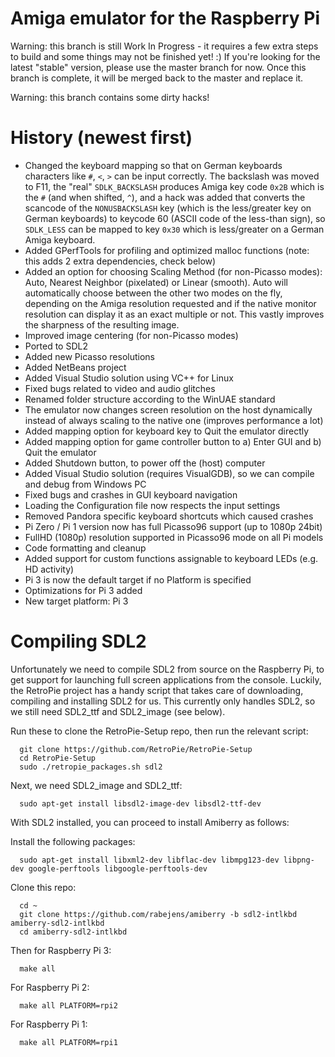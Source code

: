 Amiga emulator for the Raspberry Pi
=================================
Warning: this branch is still Work In Progress - it requires a few extra steps to build and some things may not be finished yet! :)
If you're looking for the latest "stable" version, please use the master branch for now.
Once this branch is complete, it will be merged back to the master and replace it.

Warning: this branch contains some dirty hacks!

# History (newest first)
- Changed the keyboard mapping so that on German keyboards characters like `#`, `<`, `>` can be input correctly. The backslash was moved to F11, the "real" `SDLK_BACKSLASH` produces Amiga key code `0x2B` which is the `#` (and when shifted, `^`), and a hack was added that converts the scancode of the `NONUSBACKSLASH` key (which is the less/greater key on German keyboards) to keycode 60 (ASCII code of the less-than sign), so `SDLK_LESS` can be mapped to key `0x30` which is less/greater on a German Amiga keyboard.
- Added GPerfTools for profiling and optimized malloc functions (note: this adds 2 extra dependencies, check below)
- Added an option for choosing Scaling Method (for non-Picasso modes): Auto, Nearest Neighbor (pixelated) or Linear (smooth). Auto will automatically choose between the other two modes on the fly, depending on the Amiga resolution requested and if the native monitor resolution can display it as an exact multiple or not. This vastly improves the sharpness of the resulting image.
- Improved image centering (for non-Picasso modes)
- Ported to SDL2
- Added new Picasso resolutions
- Added NetBeans project
- Added Visual Studio solution using VC++ for Linux
- Fixed bugs related to video and audio glitches
- Renamed folder structure according to the WinUAE standard
- The emulator now changes screen resolution on the host dynamically instead of always scaling to the native one (improves performance a lot)
- Added mapping option for keyboard key to Quit the emulator directly
- Added mapping option for game controller button to a) Enter GUI and b) Quit the emulator
- Added Shutdown button, to power off the (host) computer
- Added Visual Studio solution (requires VisualGDB), so we can compile and debug from Windows PC
- Fixed bugs and crashes in GUI keyboard navigation
- Loading the Configuration file now respects the input settings
- Removed Pandora specific keyboard shortcuts which caused crashes
- Pi Zero / Pi 1 version now has full Picasso96 support (up to 1080p 24bit)
- FullHD (1080p) resolution supported in Picasso96 mode on all Pi models
- Code formatting and cleanup
- Added support for custom functions assignable to keyboard LEDs (e.g. HD activity)
- Pi 3 is now the default target if no Platform is specified
- Optimizations for Pi 3 added
- New target platform: Pi 3

# Compiling SDL2
Unfortunately we need to compile SDL2 from source on the Raspberry Pi, to get support for launching full screen applications from the console. Luckily, the RetroPie project has a handy script that takes care of downloading, compiling and installing SDL2 for us. This currently only handles SDL2, so we still need SDL2_ttf and SDL2_image (see below).

Run these to clone the RetroPie-Setup repo, then run the relevant script:

      git clone https://github.com/RetroPie/RetroPie-Setup
      cd RetroPie-Setup
      sudo ./retropie_packages.sh sdl2

Next, we need SDL2_image and SDL2_ttf:

      sudo apt-get install libsdl2-image-dev libsdl2-ttf-dev

With SDL2 installed, you can proceed to install Amiberry as follows:

Install the following packages:

      sudo apt-get install libxml2-dev libflac-dev libmpg123-dev libpng-dev google-perftools libgoogle-perftools-dev

Clone this repo:

      cd ~
      git clone https://github.com/rabejens/amiberry -b sdl2-intlkbd amiberry-sdl2-intlkbd
      cd amiberry-sdl2-intlkbd

Then for Raspberry Pi 3:  

      make all

For Raspberry Pi 2:

      make all PLATFORM=rpi2

For Raspberry Pi 1:  

      make all PLATFORM=rpi1
